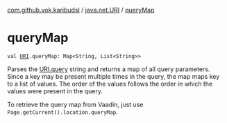 [com.github.vok.karibudsl](../index.md) / [java.net.URI](index.md) / [queryMap](.)

# queryMap

`val `[`URI`](http://docs.oracle.com/javase/6/docs/api/java/net/URI.html)`.queryMap: Map<String, List<String>>`

Parses the [URI.query](#) string and returns a map of all query parameters. Since a key may be present multiple times in the query,
the map maps key to a list of values. The order of the values follows the order in which the values were present in the query.

To retrieve the query map from Vaadin, just use `Page.getCurrent().location.queryMap`.

